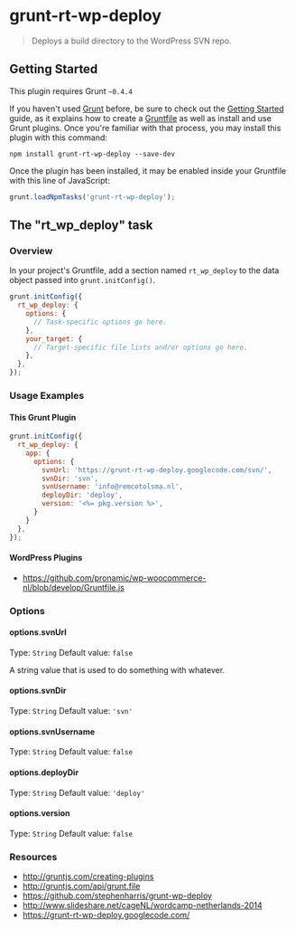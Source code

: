# grunt-rt-wp-deploy

> Deploys a build directory to the WordPress SVN repo.

## Getting Started
This plugin requires Grunt `~0.4.4`

If you haven't used [Grunt](http://gruntjs.com/) before, be sure to check out the [Getting Started](http://gruntjs.com/getting-started) guide, as it explains how to create a [Gruntfile](http://gruntjs.com/sample-gruntfile) as well as install and use Grunt plugins. Once you're familiar with that process, you may install this plugin with this command:

```shell
npm install grunt-rt-wp-deploy --save-dev
```

Once the plugin has been installed, it may be enabled inside your Gruntfile with this line of JavaScript:

```js
grunt.loadNpmTasks('grunt-rt-wp-deploy');
```

## The "rt_wp_deploy" task

### Overview
In your project's Gruntfile, add a section named `rt_wp_deploy` to the data object passed into `grunt.initConfig()`.

```js
grunt.initConfig({
  rt_wp_deploy: {
    options: {
      // Task-specific options go here.
    },
    your_target: {
      // Target-specific file lists and/or options go here.
    },
  },
});
```

### Usage Examples

#### This Grunt Plugin

```js
grunt.initConfig({
  rt_wp_deploy: {
    app: {
      options: {
        svnUrl: 'https://grunt-rt-wp-deploy.googlecode.com/svn/',
        svnDir: 'svn',
        svnUsername: 'info@remcotolsma.nl',
        deployDir: 'deploy',
        version: '<%= pkg.version %>',
      }
    }
  },
});
```

#### WordPress Plugins

*	https://github.com/pronamic/wp-woocommerce-nl/blob/develop/Gruntfile.js


### Options

#### options.svnUrl
Type: `String`
Default value: `false`

A string value that is used to do something with whatever.

#### options.svnDir
Type: `String`
Default value: `'svn'`

#### options.svnUsername
Type: `String`
Default value: `false`

#### options.deployDir
Type: `String`
Default value: `'deploy'`

#### options.version
Type: `String`
Default value: `false`


### Resources

*	http://gruntjs.com/creating-plugins
*	http://gruntjs.com/api/grunt.file
*	https://github.com/stephenharris/grunt-wp-deploy
*	http://www.slideshare.net/cageNL/wordcamp-netherlands-2014
*	https://grunt-rt-wp-deploy.googlecode.com/

